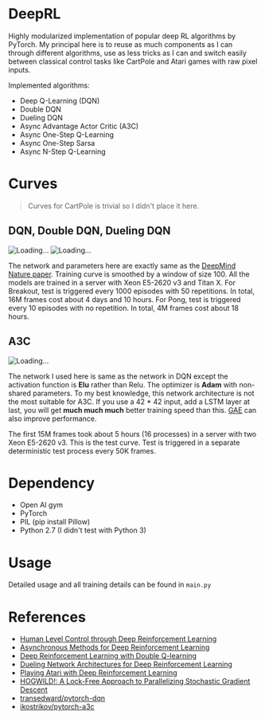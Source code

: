 # DeepRL
Highly modularized implementation of popular deep RL algorithms by PyTorch. My principal here is to
reuse as much components as I can through different algorithms, use as less tricks as I can and switch
easily between classical control tasks like CartPole and Atari games with raw pixel inputs.

Implemented algorithms:
* Deep Q-Learning (DQN)
* Double DQN
* Dueling DQN
* Async Advantage Actor Critic (A3C)
* Async One-Step Q-Learning
* Async One-Step Sarsa 
* Async N-Step Q-Learning

# Curves
> Curves for CartPole is trivial so I didn't place it here.
## DQN, Double DQN, Dueling DQN 
![Loading...](https://raw.githubusercontent.com/ShangtongZhang/DeepRL/master/images/DQN-breakout.png)
![Loading...](https://raw.githubusercontent.com/ShangtongZhang/DeepRL/master/images/DQN-Pong.png)

The network and parameters here are exactly same as the [DeepMind Nature paper](https://www.nature.com/nature/journal/v518/n7540/full/nature14236.html). 
Training curve is smoothed by a window of size 100. All the models are trained in a server with
Xeon E5-2620 v3 and Titan X. For Breakout, test is triggered every 1000 episodes with 50 repetitions.
In total, 16M frames cost about 4 days and 10 hours. For Pong, test is triggered 
every 10 episodes with no repetition. In total, 4M frames cost about 18 hours.

## A3C

![Loading...](https://raw.githubusercontent.com/ShangtongZhang/DeepRL/master/images/A3C-PongNoFrameskip-v3.png)

The network I used here is same as the network in DQN except the activation function 
is **Elu** rather than Relu. The optimizer is **Adam** with non-shared parameters.
To my best knowledge, this network architecture is not the most suitable for A3C. 
If you use a 42 * 42 input, add a LSTM layer at last, you will get **much much much** better training speed 
than this. [GAE](http://www.breloff.com/DeepRL-OnlineGAE/) can also improve performance.

The first 15M frames took about 5 hours (16 processes) in a server with two Xeon E5-2620 v3.
This is the test curve. Test is triggered in a separate deterministic test process every 50K frames.

# Dependency
* Open AI gym
* PyTorch
* PIL (pip install Pillow)
* Python 2.7 (I didn't test with Python 3)

# Usage
Detailed usage and all training details can be found in ```main.py```

# References
* [Human Level Control through Deep Reinforcement Learning](https://www.nature.com/nature/journal/v518/n7540/full/nature14236.html)
* [Asynchronous Methods for Deep Reinforcement Learning](https://arxiv.org/abs/1602.01783)
* [Deep Reinforcement Learning with Double Q-learning](https://arxiv.org/abs/1509.06461)
* [Dueling Network Architectures for Deep Reinforcement Learning](https://arxiv.org/abs/1511.06581)
* [Playing Atari with Deep Reinforcement Learning](https://arxiv.org/abs/1312.5602)
* [HOGWILD!: A Lock-Free Approach to Parallelizing Stochastic Gradient Descent](https://arxiv.org/abs/1106.5730)
* [transedward/pytorch-dqn](https://github.com/transedward/pytorch-dqn)
* [ikostrikov/pytorch-a3c](https://github.com/ikostrikov/pytorch-a3c)
